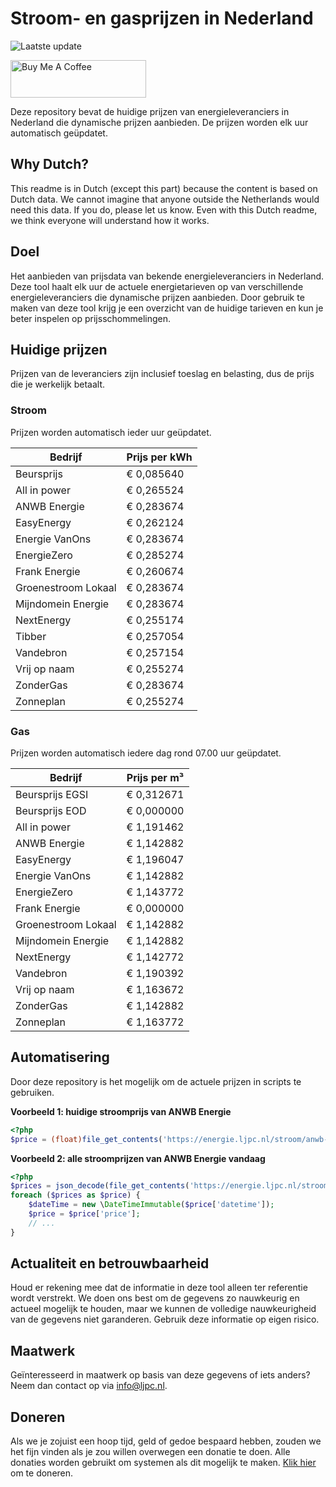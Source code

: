 # Stroom- en gasprijzen in Nederland

![Laatste update](https://img.shields.io/badge/laatste%20update-2024--05--08%2003%3A00%20CET-brightgreen)

<a href="https://www.buymeacoffee.com/Lars-" target="_blank"><img src="https://cdn.buymeacoffee.com/buttons/v2/default-orange.png" alt="Buy Me A Coffee" height="60" style="height: 60px !important;width: 217px !important;" ></a>

Deze repository bevat de huidige prijzen van energieleveranciers in Nederland die dynamische prijzen aanbieden. De prijzen worden elk uur automatisch geüpdatet.

## Why Dutch?

This readme is in Dutch (except this part) because the content is based on Dutch data. We cannot imagine that anyone outside the Netherlands would need this data. If you do, please let us know. Even with this Dutch readme, we think
everyone will understand how it works.

## Doel

Het aanbieden van prijsdata van bekende energieleveranciers in Nederland. Deze tool haalt elk uur de actuele energietarieven op van verschillende energieleveranciers die dynamische prijzen aanbieden. Door gebruik te maken van deze tool
krijg je een overzicht van de huidige tarieven en kun je beter inspelen op prijsschommelingen.

## Huidige prijzen

Prijzen van de leveranciers zijn inclusief toeslag en belasting, dus de prijs die je werkelijk betaalt.

### Stroom

Prijzen worden automatisch ieder uur geüpdatet.

 Bedrijf | Prijs per kWh 
---------|---------------
Beursprijs | € 0,085640
All in power | € 0,265524
ANWB Energie | € 0,283674
EasyEnergy | € 0,262124
Energie VanOns | € 0,283674
EnergieZero | € 0,285274
Frank Energie | € 0,260674
Groenestroom Lokaal | € 0,283674
Mijndomein Energie | € 0,283674
NextEnergy | € 0,255174
Tibber | € 0,257054
Vandebron | € 0,257154
Vrij op naam | € 0,255274
ZonderGas | € 0,283674
Zonneplan | € 0,255274


### Gas

Prijzen worden automatisch iedere dag rond 07.00 uur geüpdatet.

 Bedrijf | Prijs per m³ 
---------|--------------
Beursprijs EGSI | € 0,312671
Beursprijs EOD | € 0,000000
All in power | € 1,191462
ANWB Energie | € 1,142882
EasyEnergy | € 1,196047
Energie VanOns | € 1,142882
EnergieZero | € 1,143772
Frank Energie | € 0,000000
Groenestroom Lokaal | € 1,142882
Mijndomein Energie | € 1,142882
NextEnergy | € 1,142772
Vandebron | € 1,190392
Vrij op naam | € 1,163672
ZonderGas | € 1,142882
Zonneplan | € 1,163772


## Automatisering

Door deze repository is het mogelijk om de actuele prijzen in scripts te gebruiken.

**Voorbeeld 1: huidige stroomprijs van ANWB Energie**

```php
<?php
$price = (float)file_get_contents('https://energie.ljpc.nl/stroom/anwb-energie-nu.txt');

```

**Voorbeeld 2: alle stroomprijzen van ANWB Energie vandaag**

```php
<?php
$prices = json_decode(file_get_contents('https://energie.ljpc.nl/stroom/all-in-power-vandaag.json'),true);
foreach ($prices as $price) {
    $dateTime = new \DateTimeImmutable($price['datetime']);
    $price = $price['price'];
    // ...
}
```

## Actualiteit en betrouwbaarheid

Houd er rekening mee dat de informatie in deze tool alleen ter referentie wordt verstrekt. We doen ons best om de gegevens zo nauwkeurig en actueel mogelijk te houden, maar we kunnen de volledige nauwkeurigheid van de gegevens niet
garanderen. Gebruik deze informatie op eigen risico.

## Maatwerk

Geïnteresseerd in maatwerk op basis van deze gegevens of iets anders? Neem dan contact op
via [info@ljpc.nl](mailto:info@ljpc.nl?subject=Energie%20prijzen).

## Doneren

Als we je zojuist een hoop tijd, geld of gedoe bespaard hebben, zouden we het fijn vinden als je zou willen overwegen een
donatie te doen. Alle donaties worden gebruikt om systemen als dit mogelijk te
maken. [Klik hier](https://www.buymeacoffee.com/Lars-) om te doneren.
